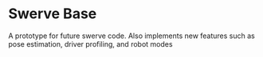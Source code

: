 # Swerve Base

A prototype for future swerve code. Also implements new features such as pose estimation, driver profiling, and robot modes
